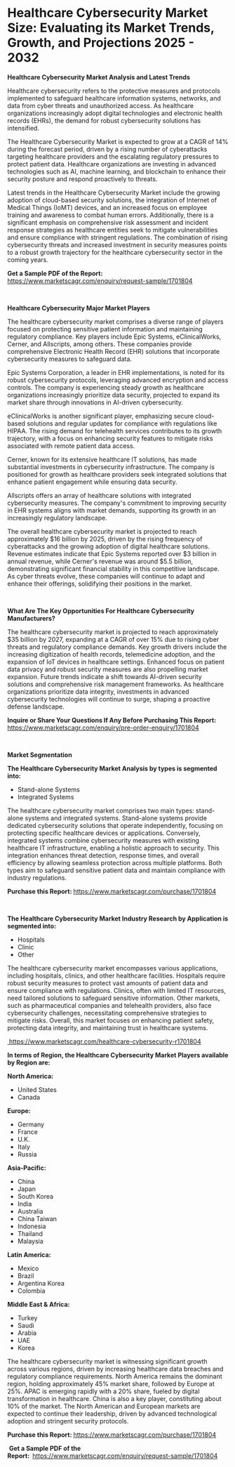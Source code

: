 <p><h1>Healthcare Cybersecurity Market Size: Evaluating its Market Trends, Growth, and Projections 2025 - 2032</h1></p><p><strong>Healthcare Cybersecurity Market Analysis and Latest Trends</strong></p>
<p><p>Healthcare cybersecurity refers to the protective measures and protocols implemented to safeguard healthcare information systems, networks, and data from cyber threats and unauthorized access. As healthcare organizations increasingly adopt digital technologies and electronic health records (EHRs), the demand for robust cybersecurity solutions has intensified.</p><p>The Healthcare Cybersecurity Market is expected to grow at a CAGR of 14% during the forecast period, driven by a rising number of cyberattacks targeting healthcare providers and the escalating regulatory pressures to protect patient data. Healthcare organizations are investing in advanced technologies such as AI, machine learning, and blockchain to enhance their security posture and respond proactively to threats.</p><p>Latest trends in the Healthcare Cybersecurity Market include the growing adoption of cloud-based security solutions, the integration of Internet of Medical Things (IoMT) devices, and an increased focus on employee training and awareness to combat human errors. Additionally, there is a significant emphasis on comprehensive risk assessment and incident response strategies as healthcare entities seek to mitigate vulnerabilities and ensure compliance with stringent regulations. The combination of rising cybersecurity threats and increased investment in security measures points to a robust growth trajectory for the healthcare cybersecurity sector in the coming years.</p></p>
<p><strong>Get a Sample PDF of the Report:&nbsp;</strong> <a href="https://www.marketscagr.com/enquiry/request-sample/1701804?utm_campaign=2527&utm_medium=2&utm_source=Github&utm_content=ia&utm_term=12042025&utm_id=healthcare-cybersecurity">https://www.marketscagr.com/enquiry/request-sample/1701804</a></p>
<p>&nbsp;</p>
<p><strong>Healthcare Cybersecurity Major Market Players</strong></p>
<p><p>The healthcare cybersecurity market comprises a diverse range of players focused on protecting sensitive patient information and maintaining regulatory compliance. Key players include Epic Systems, eClinicalWorks, Cerner, and Allscripts, among others. These companies provide comprehensive Electronic Health Record (EHR) solutions that incorporate cybersecurity measures to safeguard data.</p><p>Epic Systems Corporation, a leader in EHR implementations, is noted for its robust cybersecurity protocols, leveraging advanced encryption and access controls. The company is experiencing steady growth as healthcare organizations increasingly prioritize data security, projected to expand its market share through innovations in AI-driven cybersecurity.</p><p>eClinicalWorks is another significant player, emphasizing secure cloud-based solutions and regular updates for compliance with regulations like HIPAA. The rising demand for telehealth services contributes to its growth trajectory, with a focus on enhancing security features to mitigate risks associated with remote patient data access.</p><p>Cerner, known for its extensive healthcare IT solutions, has made substantial investments in cybersecurity infrastructure. The company is positioned for growth as healthcare providers seek integrated solutions that enhance patient engagement while ensuring data security.</p><p>Allscripts offers an array of healthcare solutions with integrated cybersecurity measures. The company's commitment to improving security in EHR systems aligns with market demands, supporting its growth in an increasingly regulatory landscape.</p><p>The overall healthcare cybersecurity market is projected to reach approximately $16 billion by 2025, driven by the rising frequency of cyberattacks and the growing adoption of digital healthcare solutions. Revenue estimates indicate that Epic Systems reported over $3 billion in annual revenue, while Cerner's revenue was around $5.5 billion, demonstrating significant financial stability in this competitive landscape. As cyber threats evolve, these companies will continue to adapt and enhance their offerings, solidifying their positions in the market.</p></p>
<p>&nbsp;</p>
<p><strong>What Are The Key Opportunities For Healthcare Cybersecurity Manufacturers?</strong></p>
<p><p>The healthcare cybersecurity market is projected to reach approximately $35 billion by 2027, expanding at a CAGR of over 15% due to rising cyber threats and regulatory compliance demands. Key growth drivers include the increasing digitization of health records, telemedicine adoption, and the expansion of IoT devices in healthcare settings. Enhanced focus on patient data privacy and robust security measures are also propelling market expansion. Future trends indicate a shift towards AI-driven security solutions and comprehensive risk management frameworks. As healthcare organizations prioritize data integrity, investments in advanced cybersecurity technologies will continue to surge, shaping a proactive defense landscape.</p></p>
<p><strong>Inquire or Share Your Questions If Any Before Purchasing This Report:</strong> <a href="https://www.marketscagr.com/enquiry/pre-order-enquiry/1701804?utm_campaign=2527&utm_medium=2&utm_source=Github&utm_content=ia&utm_term=12042025&utm_id=healthcare-cybersecurity">https://www.marketscagr.com/enquiry/pre-order-enquiry/1701804</a></p>
<p>&nbsp;</p>
<p><strong>Market Segmentation</strong></p>
<p><strong>The Healthcare Cybersecurity Market Analysis by types is segmented into:</strong></p>
<p><ul><li>Stand-alone Systems</li><li>Integrated Systems</li></ul></p>
<p><p>The healthcare cybersecurity market comprises two main types: stand-alone systems and integrated systems. Stand-alone systems provide dedicated cybersecurity solutions that operate independently, focusing on protecting specific healthcare devices or applications. Conversely, integrated systems combine cybersecurity measures with existing healthcare IT infrastructure, enabling a holistic approach to security. This integration enhances threat detection, response times, and overall efficiency by allowing seamless protection across multiple platforms. Both types aim to safeguard sensitive patient data and maintain compliance with industry regulations.</p></p>
<p><strong>Purchase this Report:&nbsp;</strong><a href="https://www.marketscagr.com/purchase/1701804?utm_campaign=2527&utm_medium=2&utm_source=Github&utm_content=ia&utm_term=12042025&utm_id=healthcare-cybersecurity">https://www.marketscagr.com/purchase/1701804</a></p>
<p>&nbsp;</p>
<p><strong>The Healthcare Cybersecurity Market Industry Research by Application is segmented into:</strong></p>
<p><ul><li>Hospitals</li><li>Clinic</li><li>Other</li></ul></p>
<p><p>The healthcare cybersecurity market encompasses various applications, including hospitals, clinics, and other healthcare facilities. Hospitals require robust security measures to protect vast amounts of patient data and ensure compliance with regulations. Clinics, often with limited IT resources, need tailored solutions to safeguard sensitive information. Other markets, such as pharmaceutical companies and telehealth providers, also face cybersecurity challenges, necessitating comprehensive strategies to mitigate risks. Overall, this market focuses on enhancing patient safety, protecting data integrity, and maintaining trust in healthcare systems.</p></p>
<p><a href="https://www.marketscagr.com/healthcare-cybersecurity-r1701804?utm_campaign=2527&utm_medium=2&utm_source=Github&utm_content=ia&utm_term=12042025&utm_id=healthcare-cybersecurity">&nbsp;https://www.marketscagr.com/healthcare-cybersecurity-r1701804</a></p>
<p><strong>In terms of Region, the Healthcare Cybersecurity Market Players available by Region are:</strong></p>
<p>
    <p> <strong> North America: </strong>
        <ul>
            <li>United States</li>
            <li>Canada</li>
        </ul>
        </p> 
    <p> <strong> Europe: </strong>
        <ul>
            <li>Germany</li>
            <li>France</li>
            <li>U.K.</li>
            <li>Italy</li>
            <li>Russia</li>
        </ul>
        </p> 
    <p> <strong> Asia-Pacific: </strong>
        <ul>
            <li>China</li>
            <li>Japan</li>
            <li>South Korea</li>
            <li>India</li>
            <li>Australia</li>
            <li>China Taiwan</li>
            <li>Indonesia</li>
            <li>Thailand</li>
            <li>Malaysia</li>
        </ul>
        </p> 
    <p> <strong> Latin America: </strong>
        <ul>
            <li>Mexico</li>
            <li>Brazil</li>
            <li>Argentina Korea</li>
            <li>Colombia</li>
        </ul>
        </p> 
    <p> <strong> Middle East & Africa: </strong>
        <ul>
            <li>Turkey</li>
            <li>Saudi</li>
            <li>Arabia</li>
            <li>UAE</li>
            <li>Korea</li>
        </ul>
    </p>
    </p>
<p><p>The healthcare cybersecurity market is witnessing significant growth across various regions, driven by increasing healthcare data breaches and regulatory compliance requirements. North America remains the dominant region, holding approximately 45% market share, followed by Europe at 25%. APAC is emerging rapidly with a 20% share, fueled by digital transformation in healthcare. China is also a key player, constituting about 10% of the market. The North American and European markets are expected to continue their leadership, driven by advanced technological adoption and stringent security protocols.</p></p>
<p><strong>Purchase this Report: </strong><a href="https://www.marketscagr.com/purchase/1701804?utm_campaign=2527&utm_medium=2&utm_source=Github&utm_content=ia&utm_term=12042025&utm_id=healthcare-cybersecurity">https://www.marketscagr.com/purchase/1701804</a></p>
<p>&nbsp;<strong>Get a Sample PDF of the Report:&nbsp;&nbsp;</strong><a href="https://www.marketscagr.com/enquiry/request-sample/1701804?utm_campaign=2527&utm_medium=2&utm_source=Github&utm_content=ia&utm_term=12042025&utm_id=healthcare-cybersecurity">https://www.marketscagr.com/enquiry/request-sample/1701804</a></p>
<p><strong></strong></p>
<p><p></p><p></p><p></p></p>